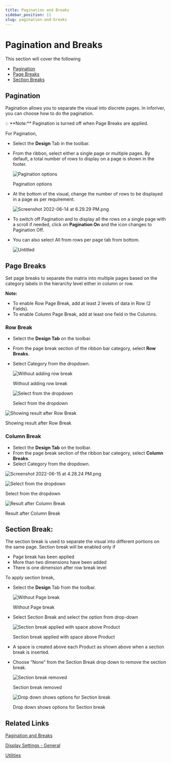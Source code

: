```yaml
---
title: Pagination and Breaks
sidebar_position: 11
slug: pagination-and-breaks
---
```

# Pagination and Breaks

This section will cover the following

- [Pagination](/settings/pagination-and-breaks)
- [Page Breaks](/settings/pagination-and-breaks)
- [Section Breaks](/settings/pagination-and-breaks)

## **Pagination**

Pagination allows you to separate the visual into discrete pages. In inforiver, you can choose how to do the pagination.

<aside>
💡 **Note:** Pagination is turned off when Page Breaks are applied.

</aside>

For Pagination,

- Select the **Design** Tab in the toolbar.
- From the ribbon, select either a single page or multiple pages. By default, a total number of rows to display on a page is shown in the footer.
    
    ![Pagination options](/img/Setting/Pagination/pagination1.png)

    Pagination options
    
- At the bottom of the visual, change the number of rows to be displayed in a page as per requirement.
    
    ![Screenshot 2022-06-14 at 6.29.29 PM.png](/img/Setting/Pagination/pagination2.png)
    
- To switch off Pagination and to display all the rows on a single page with a scroll if needed, click on **Pagination On** and the icon changes to Pagination Off.
- You can also select All from rows per page tab from bottom.
    
    ![Untitled](/img/Setting/Pagination/pagination3.png)

## Page Breaks

Set page breaks to separate the matrix into multiple pages based on the category labels in the hierarchy level either in column or row.

**Note:**

- To enable Row Page Break, add at least 2 levels of data in Row (2 Fields).
- To enable Column Page Break, add at least one field in the Columns.

### **Row Break**

- Select the **Design Tab** on the toolbar.
- From the page break section of the ribbon bar category, select **Row Breaks**.
- Select Category from the dropdown.
    
    ![Without adding row break](/img/Setting/Pagination/pagination4.png)

    Without adding row break
    
    ![Select from the dropdown](/img/Setting/Pagination/pagination5.png)
    
    Select from the dropdown
    

![Showing result after Row Break](/img/Setting/Pagination/pagination6.png)

Showing result after Row Break

### Column Break

- Select the **Design Tab** on the toolbar.
- From the page break section of the ribbon bar category, select **Column Breaks**.
- Select Category from the dropdown.

![Screenshot 2022-06-15 at 4.28.24 PM.png](/img/Setting/Pagination/pagination7.png)

![Select from the dropdown](/img/Setting/Pagination/pagination8.png)

Select from the dropdown

![Result after Column Break](/img/Setting/Pagination/pagination9.png)

Result after Column Break

## **Section Break:**

The section break is used to separate the visual into different portions on the same page. Section break will be enabled only if

- Page break has been applied
- More than two dimensions have been added
- There is one dimension after row break level

To apply section break,

- Select the **Design** Tab from the toolbar.
    
    ![Without Page break](/img/Setting/Pagination/pagination10.png)

    Without Page break
    
- Select Section Break and select the option from drop-down
    
    ![Section break applied with space above Product](/img/Setting/Pagination/pagination11.png)
    
    Section break applied with space above Product
    
- A space is created above each Product as shown above when a section break is inserted.
- Choose “None” from the  Section Break drop down to remove the section break.
    
    ![Section break removed](/img/Setting/Pagination/pagination11.png)

    Section break removed
    
    ![Drop down shows options for Section break](/img/Setting/Pagination/pagination12.png)
    
    Drop down shows options for Section break



## Related Links

[Pagination and Breaks](/settings/pagination-and-breaks)

[Display Settings - General](/settings/display-settings---general/)

[Utilities](/settings/utilities)